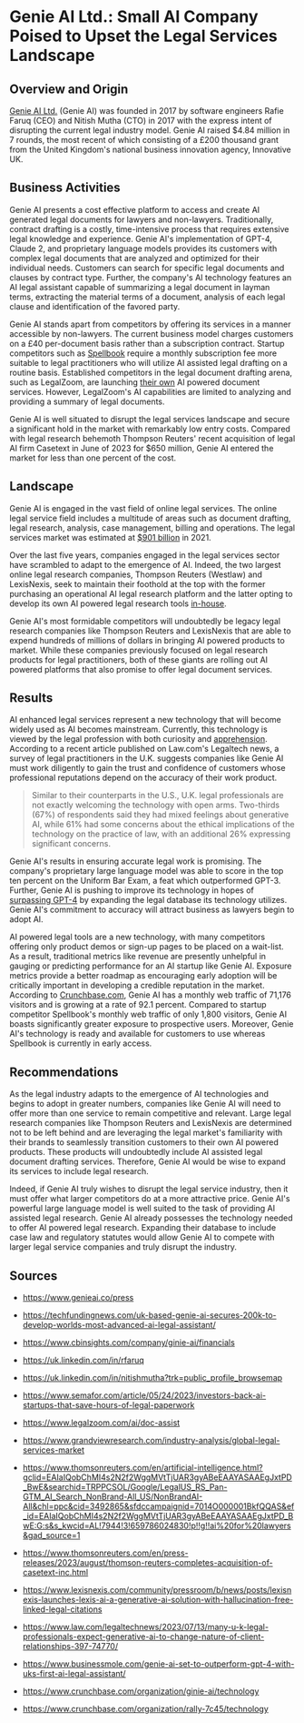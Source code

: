 # **Genie AI Ltd.: Small AI Company Poised to Upset the Legal Services Landscape**

## **Overview and Origin**
[Genie AI Ltd.](https://us.genieai.co/) (Genie AI) was founded in 2017 by software engineers Rafie Faruq (CEO) and Nitish Mutha (CTO) in 2017 with the express intent of disrupting the current legal industry model. Genie AI raised $4.84 million in 7 rounds, the most recent of which consisting of a £200 thousand grant from the United Kingdom's national business innovation agency, Innovative UK.

## **Business Activities**
Genie AI presents a cost effective platform to access and create AI generated legal documents for lawyers and non-lawyers. Traditionally, contract drafting is a costly, time-intensive process that requires extensive legal knowledge and experience. Genie AI's implementation of GPT-4, Claude 2, and proprietary language models provides its customers with complex legal documents that are analyzed and optimized for their individual needs. Customers can search for specific legal documents and clauses by contract type. Further, the company's AI technology features an AI legal assistant capable of summarizing a legal document in layman terms, extracting the material terms of a document, analysis of each legal clause and identification of the favored party.

Genie AI stands apart from competitors by offering its services in a manner accessible by non-lawyers. The current business model charges customers on a £40 per-document basis rather than a subscription contract. Startup competitors such as [Spellbook](https://www.spellbook.legal/) require a monthly subscription fee more suitable to legal practitioners who will utilize AI assisted legal drafting on a routine basis. Established competitors in the legal document drafting arena, such as LegalZoom, are launching [their own](https://www.legalzoom.com/ai/doc-assist) AI powered document services. However, LegalZoom's AI capabilities are limited to analyzing and providing a summary of legal documents.

Genie AI is well situated to disrupt the legal services landscape and secure a significant hold in the market with remarkably low entry costs. Compared with legal research behemoth Thompson Reuters' recent acquisition of legal AI firm Casetext in June of 2023 for $650 million, Genie AI entered the market for less than one percent of the cost. 

## **Landscape**
Genie AI is engaged in the vast field of online legal services. The online legal service field includes a multitude of areas such as document drafting, legal research, analysis, case management, billing and operations. The legal services market was estimated at [$901 billion](https://www.grandviewresearch.com/industry-analysis/global-legal-services-market) in 2021. 

Over the last five years, companies engaged in the legal services sector have scrambled to adapt to the emergence of AI. Indeed, the two largest online legal research companies, Thompson Reuters (Westlaw) and LexisNexis, seek to maintain their foothold at the top with the former purchasing an operational AI legal research platform and the latter opting to develop its own AI powered legal research tools [in-house](https://www.lexisnexis.com/community/pressroom/b/news/posts/lexisnexis-launches-lexis-ai-a-generative-ai-solution-with-hallucination-free-linked-legal-citations#:~:text=LexisNexis%20is%20responsibly%20developing%20legal,or%20reinforcement%20of%20unfair%20bias.).

Genie AI's most formidable competitors will undoubtedly be legacy legal research companies like Thompson Reuters and LexisNexis that are able to expend hundreds of millions of dollars in bringing AI powered products to market. While these companies previously focused on legal research products for legal practitioners, both of these giants are rolling out AI powered platforms that also promise to offer legal document services.

## **Results**
AI enhanced legal services represent a new technology that will become widely used as AI becomes mainstream. Currently, this technology is viewed by the legal profession with both curiosity and [apprehension](https://www.law.com/legaltechnews/2023/07/13/many-u-k-legal-professionals-expect-generative-ai-to-change-nature-of-client-relationships-397-74770/). According to a recent article published on Law.com's Legaltech news, a survey of legal practitioners in the U.K. suggests companies like Genie AI must work diligently to gain the trust and confidence of customers whose professional reputations depend on the accuracy of their work product.
>Similar to their counterparts in the U.S., U.K. legal professionals are not exactly welcoming the technology with open arms. Two-thirds (67%) of respondents said they had mixed feelings about generative AI, while 61% had some concerns about the ethical implications of the technology on the practice of law, with an additional 26% expressing significant concerns.

Genie AI's results in ensuring accurate legal work is promising. The company's proprietary large language model was able to score in the top ten percent on the Uniform Bar Exam, a feat which outperformed GPT-3. Further, Genie AI is pushing to improve its technology in hopes of [surpassing GPT-4](https://www.businessmole.com/genie-ai-set-to-outperform-gpt-4-with-uks-first-ai-legal-assistant/) by expanding the legal database its technology utilizes. Genie AI's commitment to accuracy will attract business as lawyers begin to adopt AI.

AI powered legal tools are a new technology, with many competitors offering only product demos or sign-up pages to be placed on a wait-list. As a result, traditional metrics like revenue are presently unhelpful in gauging or predicting performance for an AI startup like Genie AI. Exposure metrics provide a better roadmap as encouraging early adoption will be critically important in developing a credible reputation in the market. According to [Crunchbase.com](https://www.crunchbase.com/organization/ginie-ai/technology), Genie AI has a monthly web traffic of 71,176 visitors and is growing at a rate of 92.1 percent. Compared to startup competitor Spellbook's monthly web traffic of only 1,800 visitors, Genie AI boasts significantly greater exposure to prospective users. Moreover, Genie AI's technology is ready and available for customers to use whereas Spellbook is currently in early access.

## **Recommendations**
As the legal industry adapts to the emergence of AI technologies and begins to adopt in greater numbers, companies like Genie AI will need to offer more than one service to remain competitive and relevant. Large legal research companies like Thompson Reuters and LexisNexis are determined not to be left behind and are leveraging the legal market's familiarity with their brands to seamlessly transition customers to their own AI powered products. These products will undoubtedly include AI assisted legal document drafting services. Therefore, Genie AI would be wise to expand its services to include legal research.

Indeed, if Genie AI truly wishes to disrupt the legal service industry, then it must offer what larger competitors do at a more attractive price. Genie AI's powerful large language model is well suited to the task of providing AI assisted legal research. Genie AI already possesses the technology needed to offer AI powered legal research. Expanding their database to include case law and regulatory statutes would allow Genie AI to compete with larger legal service companies and truly disrupt the industry.

## **Sources**
* https://www.genieai.co/press

* https://techfundingnews.com/uk-based-genie-ai-secures-200k-to-develop-worlds-most-advanced-ai-legal-assistant/

* https://www.cbinsights.com/company/ginie-ai/financials

* https://uk.linkedin.com/in/rfaruq

* https://uk.linkedin.com/in/nitishmutha?trk=public_profile_browsemap

* https://www.semafor.com/article/05/24/2023/investors-back-ai-startups-that-save-hours-of-legal-paperwork

* https://www.legalzoom.com/ai/doc-assist

* https://www.grandviewresearch.com/industry-analysis/global-legal-services-market

* https://www.thomsonreuters.com/en/artificial-intelligence.html?gclid=EAIaIQobChMI4s2N2f2WggMVtTjUAR3gyABeEAAYASAAEgJxtPD_BwE&searchid=TRPPCSOL/Google/LegalUS_RS_Pan-GTM_AI_Search_NonBrand-All_US/NonBrandAI-All&chl=ppc&cid=3492865&sfdccampaignid=7014O000001BkfQQAS&ef_id=EAIaIQobChMI4s2N2f2WggMVtTjUAR3gyABeEAAYASAAEgJxtPD_BwE:G:s&s_kwcid=AL!7944!3!659786024830!p!!g!!ai%20for%20lawyers&gad_source=1

* https://www.thomsonreuters.com/en/press-releases/2023/august/thomson-reuters-completes-acquisition-of-casetext-inc.html

* https://www.lexisnexis.com/community/pressroom/b/news/posts/lexisnexis-launches-lexis-ai-a-generative-ai-solution-with-hallucination-free-linked-legal-citations

* https://www.law.com/legaltechnews/2023/07/13/many-u-k-legal-professionals-expect-generative-ai-to-change-nature-of-client-relationships-397-74770/

* https://www.businessmole.com/genie-ai-set-to-outperform-gpt-4-with-uks-first-ai-legal-assistant/

* https://www.crunchbase.com/organization/ginie-ai/technology

* https://www.crunchbase.com/organization/rally-7c45/technology
